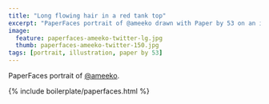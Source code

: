 ```yaml
---
title: "Long flowing hair in a red tank top"
excerpt: "PaperFaces portrait of @ameeko drawn with Paper by 53 on an iPad."
image: 
  feature: paperfaces-ameeko-twitter-lg.jpg
  thumb: paperfaces-ameeko-twitter-150.jpg
tags: [portrait, illustration, paper by 53]
---
```


PaperFaces portrait of [@ameeko](http://twitter.com/ameeko).

{% include boilerplate/paperfaces.html %}